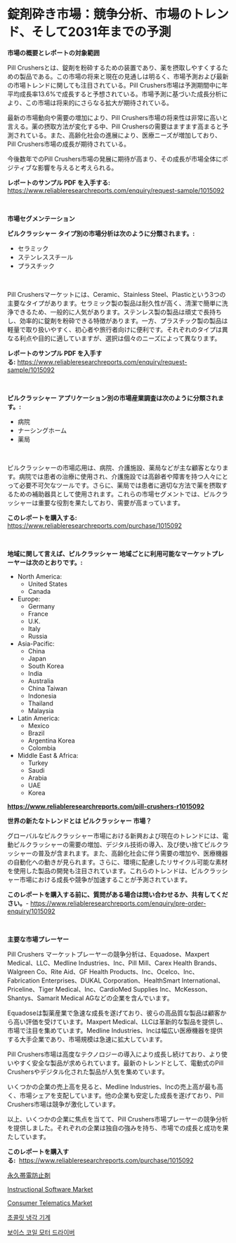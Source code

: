<p><h1>錠剤砕き市場：競争分析、市場のトレンド、そして2031年までの予測</h1></p><p><strong>市場の概要とレポートの対象範囲</strong></p>
<p><p>Pill Crushersとは、錠剤を粉砕するための装置であり、薬を摂取しやすくするための製品である。この市場の将来と現在の見通しは明るく、市場予測および最新の市場トレンドに関しても注目されている。Pill Crushers市場は予測期間中に年平均成長率13.6%で成長すると予想されている。市場予測に基づいた成長分析により、この市場は将来的にさらなる拡大が期待されている。</p><p>最新の市場動向や需要の増加により、Pill Crushers市場の将来性は非常に高いと言える。薬の摂取方法が変化する中、Pill Crushersの需要はますます高まると予測されている。また、高齢化社会の進展により、医療ニーズが増加しており、Pill Crushers市場の成長が期待されている。</p><p>今後数年でのPill Crushers市場の発展に期待が高まり、その成長が市場全体にポジティブな影響を与えると考えられる。</p></p>
<p><strong>レポートのサンプル PDF を入手する:</strong> <a href="https://www.reliableresearchreports.com/enquiry/request-sample/1015092">https://www.reliableresearchreports.com/enquiry/request-sample/1015092</a></p>
<p>&nbsp;</p>
<p><strong>市場セグメンテーション</strong></p>
<p><strong>ピルクラッシャー タイプ別の市場分析は次のように分類されます。:</strong></p>
<p><ul><li>セラミック</li><li>ステンレススチール</li><li>プラスチック</li></ul></p>
<p>&nbsp;</p>
<p><p>Pill Crushersマーケットには、Ceramic、Stainless Steel、Plasticという3つの主要なタイプがあります。セラミック製の製品は耐久性が高く、清潔で簡単に洗浄できるため、一般的に人気があります。ステンレス製の製品は頑丈で長持ちし、効率的に錠剤を粉砕できる特徴があります。一方、プラスチック製の製品は軽量で取り扱いやすく、初心者や旅行者向けに便利です。それぞれのタイプは異なる利点や目的に適していますが、選択は個々のニーズによって異なります。</p></p>
<p><strong>レポートのサンプル PDF を入手する:</strong>&nbsp;<a href="https://www.reliableresearchreports.com/enquiry/request-sample/1015092">https://www.reliableresearchreports.com/enquiry/request-sample/1015092</a></p>
<p>&nbsp;</p>
<p><strong> ピルクラッシャー アプリケーション別の市場産業調査は次のように分類されます。:</strong></p>
<p><ul><li>病院</li><li>ナーシングホーム</li><li>薬局</li></ul></p>
<p>&nbsp;</p>
<p><p>ピルクラッシャーの市場応用は、病院、介護施設、薬局などが主な顧客となります。病院では患者の治療に使用され、介護施設では高齢者や障害を持つ人々にとって必要不可欠なツールです。さらに、薬局では患者に適切な方法で薬を摂取するための補助器具として使用されます。これらの市場セグメントでは、ピルクラッシャーは重要な役割を果たしており、需要が高まっています。</p></p>
<p><strong>このレポートを購入する:</strong>&nbsp; <a href="https://www.reliableresearchreports.com/purchase/1015092">https://www.reliableresearchreports.com/purchase/1015092</a></p>
<p>&nbsp;</p>
<p><strong>地域に関して言えば、ピルクラッシャー 地域ごとに利用可能なマーケットプレーヤーは次のとおりです。:</strong></p>
<p><ul>
    <li>
        North America:
        <ul>
            <li>United States</li>
            <li>Canada</li>
        </ul>
    </li>
    <li>
        Europe:
        <ul>
            <li>Germany</li>
            <li>France</li>
            <li>U.K.</li>
            <li>Italy</li>
            <li>Russia</li>
        </ul>
    </li>
    <li>
        Asia-Pacific:
        <ul>
            <li>China</li>
            <li>Japan</li>
            <li>South Korea</li>
            <li>India</li>
            <li>Australia</li>
            <li>China Taiwan</li>
            <li>Indonesia</li>
            <li>Thailand</li>
            <li>Malaysia</li>
        </ul>
    </li>
    <li>
        Latin America:
        <ul>
            <li>Mexico</li>
            <li>Brazil</li>
            <li>Argentina Korea</li>
            <li>Colombia</li>
        </ul>
    </li>
    <li>
        Middle East & Africa:
        <ul>
            <li>Turkey</li>
            <li>Saudi</li>
            <li>Arabia</li>
            <li>UAE</li>
            <li>Korea</li>
        </ul>
    </li>
    </ul></p>
<p><strong><a href="https://www.reliableresearchreports.com/pill-crushers-r1015092">https://www.reliableresearchreports.com/pill-crushers-r1015092</a></strong>&nbsp;</p>
<p><strong>世界の新たなトレンドとは ピルクラッシャー 市場？</strong></p>
<p><p>グローバルなピルクラッシャー市場における新興および現在のトレンドには、電動ピルクラッシャーの需要の増加、デジタル技術の導入、及び使い捨てピルクラッシャーの普及が含まれます。また、高齢化社会に伴う需要の増加や、医療機器の自動化への動きが見られます。さらに、環境に配慮したリサイクル可能な素材を使用した製品の開発も注目されています。これらのトレンドは、ピルクラッシャー市場における成長や競争が加速することが予測されています。</p></p>
<p><strong>このレポートを購入する前に、質問がある場合は問い合わせるか、共有してください。</strong>- <a href="https://www.reliableresearchreports.com/enquiry/pre-order-enquiry/1015092">https://www.reliableresearchreports.com/enquiry/pre-order-enquiry/1015092</a></p>
<p>&nbsp;</p>
<p><strong>主要な市場プレーヤー</strong></p>
<p><p>Pill Crushers マーケットプレーヤーの競争分析は、Equadose、Maxpert Medical、LLC、Medline Industries、Inc、Pill Mill、Carex Health Brands、Walgreen Co、Rite Aid、GF Health Products、Inc、Ocelco、Inc、Fabrication Enterprises、DUKAL Corporation、HealthSmart International、Priceline、Tiger Medical、Inc、CardioMed Supplies Inc、McKesson、Shantys、Samarit Medical AGなどの企業を含んでいます。 </p><p>Equadoseは製薬産業で急速な成長を遂げており、彼らの高品質な製品は顧客から高い評価を受けています。Maxpert Medical、LLCは革新的な製品を提供し、市場で注目を集めています。Medline Industries、Incは幅広い医療機器を提供する大手企業であり、市場規模は急速に拡大しています。</p><p>Pill Crushers市場は高度なテクノロジーの導入により成長し続けており、より使いやすく安全な製品が求められています。最新のトレンドとして、電動式のPill Crushersやデジタル化された製品が人気を集めています。 </p><p>いくつかの企業の売上高を見ると、Medline Industries、Incの売上高が最も高く、市場シェアを支配しています。他の企業も安定した成長を遂げており、Pill Crushers市場は競争が激化しています。</p><p>以上、いくつかの企業に焦点を当てて、Pill Crushers市場プレーヤーの競争分析を提供しました。それぞれの企業は独自の強みを持ち、市場での成長と成功を果たしています。</p></p>
<p><strong>このレポートを購入する:</strong>&nbsp;&nbsp;<a href="https://www.reliableresearchreports.com/purchase/1015092">https://www.reliableresearchreports.com/purchase/1015092</a></p>
<p><p><a href="https://github.com/mohamedbakry57/Market-Research-Report-List-3/blob/main/335436260444.md">永久帯電防止剤</a></p><p><a href="https://github.com/globismark/Market-Research-Report-List-3/blob/main/instructional-software-market.md">Instructional Software Market</a></p><p><a href="https://github.com/bobicer/Market-Research-Report-List-3/blob/main/consumer-telematics-market.md">Consumer Telematics Market</a></p><p><a href="https://medium.com/@jerrodhilll68/%EC%B4%88%EC%BD%9C%EB%A6%BF-%EB%83%89%EA%B0%81%EA%B8%B0-%EC%8B%9C%EC%9E%A5-%EC%A1%B0%EC%82%AC-%EB%B3%B4%EA%B3%A0%EC%84%9C-%EA%B7%B8-%EC%97%AD%EC%82%AC-%EB%B0%8F-2024%EB%85%84%EB%B6%80%ED%84%B0-2031%EB%85%84%EA%B9%8C%EC%A7%80%EC%9D%98-%EC%98%88%EC%B8%A1-9bf41f2398a3">초콜릿 냉각 기계</a></p><p><a href="https://github.com/Tristiarton768456/Market-Research-Report-List-1/blob/main/479030059118.md">보이스 코일 모터 드라이버</a></p></p>